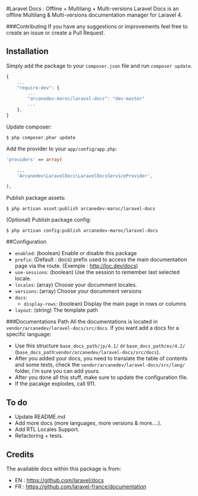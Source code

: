 #Laravel Docs : Offline + Multilang + Multi-versions
Laravel Docs is an offline Multilang & Multi-versions documentation manager for Laravel 4.

###Contributing
If you have any suggestions or improvements feel free to create an issue or create a Pull Request.

## Installation
Simply add the package to your `composer.json` file and run `composer update`.

```javascript
{
    ...
    "require-dev": {
        ...
        "arcanedev-maroc/laravel-docs": "dev-master"
        ...
    },
}
```

Update composer:
```
$ php composer.phar update
```

Add the provider to your `app/config/app.php`:

```php
'providers' => array(

    ...
    'Arcanedev\LaravelDocs\LaravelDocsServiceProvider',

),
```

Publish package assets:

```
$ php artisan asset:publish arcanedev-maroc/laravel-docs
```

(Optional) Publish package config:

```
$ php artisan config:publish arcanedev-maroc/laravel-docs
```

##Configuration

 * `enabled`: (boolean) Enable or disable this package
 * `prefix`: (Default : docs) prefix used to access the main documentation page via the route. (Exemple : http://loc.dev/docs)
 * `use-sessions`: (boolean) Use the session to remember last selected locale.
 * `locales`: (array) Choose your documment locales.
 * `versions`: (array) Choose your documment versions
 * `docs`:
     - `display-rows`: (boolean) Display the main page in rows or columns
 * `layout`: (string) The template path

###Documentations Path
All the documentations is located in `vendor/arcanedev/laravel-docs/src/docs`.
If you want add a docs for a specific language:
* Use this structure `base_docs_path/jp/4.1/` or `base_docs_path/es/4.2/` (`base_docs_path`:`vendor/arcanedev/laravel-docs/src/docs`).
* After you added your docs, you need to translate the table of contents and some texts, check the `vendor/arcanedev/laravel-docs/src/lang/` folder, i'm sure you can add yours.
* After you done all this stuff, make sure to update the configuration file.
* If the pacakge explodes, call 911.

## To do
* Update README.md
* Add more docs (more languages, more versions & more....).
* Add RTL Locales Support.
* Refactoring + tests.

## Credits
The available docs within this package is from:
* EN : https://github.com/laravel/docs
* FR : https://github.com/laravel-france/documentation
